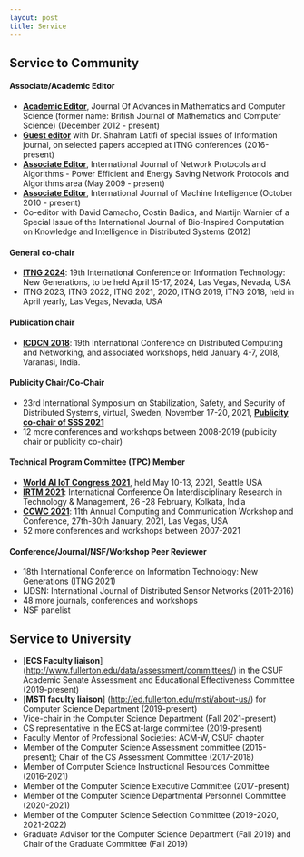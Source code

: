 ```yaml
---
layout: post
title: Service
---
```


## Service to Community

#### Associate/Academic Editor

* [__Academic Editor__](http://www.sciencedomain.org/journal/6/editorial-board-members), Journal Of Advances in Mathematics and Computer Science (former name: British Journal of Mathematics and Computer Science) (December 2012 - present)
* [__Guest editor__](https://www.mdpi.com/journal/information/special_issues/ITNG_2020_2021) with Dr. Shahram Latifi of special issues of Information journal, on selected papers accepted at ITNG conferences (2016-present)
* [__Associate Editor__](https://www.macrothink.org/journal/index.php/npa/about/editorialTeam), International Journal of Network Protocols and Algorithms - Power Efficient and Energy Saving Network Protocols and Algorithms area (May 2009 - present)
* [__Associate Editor__](https://bioinfopublication.org/pages/journal.php?id=BPJ0000231&pg=editorial), International Journal of Machine Intelligence (October 2010 - present)
* Co-editor with David Camacho, Costin Badica, and Martijn Warnier of a Special Issue of the International Journal of Bio-Inspired Computation on Knowledge and Intelligence in Distributed Systems (2012)

#### General co-chair

* [__ITNG 2024__](http://www.itng.info/): 19th International Conference on Information Technology: New Generations, to be held April 15-17, 2024, Las Vegas, Nevada, USA
* ITNG 2023, ITNG 2022, ITNG 2021, 2020, ITNG 2019, ITNG 2018, held in April yearly, Las Vegas, Nevada, USA

#### Publication chair

* [__ICDCN 2018__](http://iitbhu.ac.in/ICDCN2018/call.html): 19th International Conference on Distributed Computing and Networking, and associated workshops, held January 4-7, 2018, Varanasi, India. 

#### Publicity Chair/Co-Chair

* 23rd International Symposium on Stabilization, Safety, and Security of Distributed Systems, virtual, Sweden, November 17-20, 2021, 
[__Publicity co-chair of SSS 2021__](http://www.cse.chalmers.se/~elad/SSS2021/Organization.html) 
* 12 more conferences and workshops between 2008-2019 (publicity chair or publicity co-chair)

#### Technical Program Committee (TPC) Member

* [__World AI IoT Congress 2021__](http://worldaiiotcongress.org/), held May 10-13, 2021, Seattle USA
* [__IRTM 2021__](https://irtm.smartsociety.org/): International Conference On Interdisciplinary Research in Technology & Management, 26 -28 February, Kolkata, India
* [__CCWC 2021__](https://ieee-ccwc.org/): 11th Annual Computing and Communication Workshop and Conference, 27th-30th January, 2021, Las Vegas, USA
* 52 more conferences and workshops between 2007-2021

#### Conference/Journal/NSF/Workshop Peer Reviewer

* 18th International Conference on Information Technology: New Generations (ITNG 2021)
* IJDSN: International Journal of Distributed Sensor Networks (2011-2016)
* 48 more journals, conferences and workshops
* NSF panelist


## Service to University

* [__ECS Faculty liaison__] (http://www.fullerton.edu/data/assessment/committees/) in the CSUF Academic Senate Assessment and Educational Effectiveness Committee (2019-present)
* [__MSTI faculty liaison__] (http://ed.fullerton.edu/msti/about-us/) for Computer Science Department (2019-present)
* Vice-chair in the Computer Science Department (Fall 2021-present)
* CS representative in the ECS at-large committee (2019-present)
* Faculty Mentor of Professional Societies: ACM-W, CSUF chapter
* Member of the Computer Science Assessment committee (2015-present); Chair of the CS Assessment Committee (2017-2018)
* Member of Computer Science Instructional Resources Committee (2016-2021)
* Member of the Computer Science Executive Committee (2017-present)
* Member of the Computer Science Departmental Personnel Committee (2020-2021)
* Member of the Computer Science Selection Committee (2019-2020, 2021-2022)
* Graduate Advisor for the Computer Science Department (Fall 2019) and Chair of the Graduate Committee (Fall 2019)
